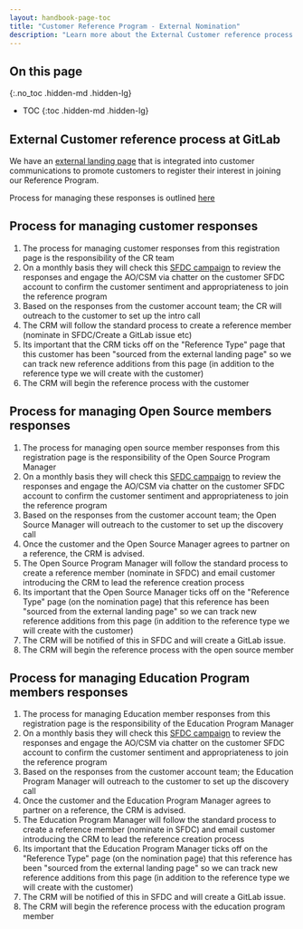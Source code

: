 ```yaml
---
layout: handbook-page-toc
title: "Customer Reference Program - External Nomination"
description: "Learn more about the External Customer reference process at GitLab"
---
```


## On this page
{:.no_toc .hidden-md .hidden-lg}

- TOC
{:toc .hidden-md .hidden-lg}

## External Customer reference process at GitLab
We have an [external landing page](https://page.gitlab.com/reference.html) that is integrated into customer communications to promote customers to register their interest in joining our Reference Program. 

Process for managing these responses is outlined [here](https://docs.google.com/presentation/d/1iK34NOTLi_Nyq3wyOZQwhPj_D7gU7zRyr2GCCmWMksM/edit#slide=id.gd5ed1e508c_0_0)


## Process for managing customer responses 
1. The process for managing customer responses from this registration page is the responsibility of the CR team
2. On a monthly basis they will check this [SFDC campaign](https://gitlab.my.salesforce.com/7014M000001dnRW) to review the responses and engage the AO/CSM via chatter on the customer SFDC account to confirm the customer sentiment and appropriateness to join the reference program
4. Based on the responses from the customer account team; the CR will outreach to the customer to set up the intro call
5. The CRM will follow the standard process to create a reference member (nominate in SFDC/Create a GitLab issue etc)
5. Its important that the CRM ticks off on the "Reference Type" page that this customer has been "sourced from the external landing page" so we can track new reference additions from this page (in addition to the reference type we will create with the customer)
6. The CRM will begin the reference process with the customer 


## Process for managing Open Source members responses
1. The process for managing open source member responses from this registration page is the responsibility of the Open Source Program Manager
2. On a monthly basis they will check this [SFDC campaign](https://gitlab.my.salesforce.com/7014M000001dr7X) to review the responses and engage the AO/CSM via chatter on the customer SFDC account to confirm the customer sentiment and appropriateness to join the reference program
4. Based on the responses from the customer account team; the Open Source Manager will outreach to the customer to set up the discovery call
5. Once the customer and the Open Source Manager agrees to partner on a reference, the CRM is advised.
5. The Open Source Program Manager will follow the standard process to create a reference member (nominate in SFDC) and email customer introducing the CRM to lead the reference creation process
5. Its important that the Open Source Manager ticks off on the "Reference Type" page (on the nomination page) that this reference has been "sourced from the external landing page" so we can track new reference additions from this page (in addition to the reference type we will create with the customer)
6. The CRM will be notified of this in SFDC and will create a GitLab issue.
7. The CRM will begin the reference process with the open source member





## Process for managing Education Program members responses 
1. The process for managing Education member responses from this registration page is the responsibility of the Education Program Manager
2. On a monthly basis they will check this [SFDC campaign](https://gitlab.my.salesforce.com/7014M000001dr7N) to review the responses and engage the AO/CSM via chatter on the customer SFDC account to confirm the customer sentiment and appropriateness to join the reference program
4. Based on the responses from the customer account team; the Education Program Manager will outreach to the customer to set up the discovery call
5. Once the customer and the Education Program Manager agrees to partner on a reference, the CRM is advised.
5. The Education Program Manager will follow the standard process to create a reference member (nominate in SFDC) and email customer introducing the CRM to lead the reference creation process
5. Its important that the Education Program Manager ticks off on the "Reference Type" page (on the nomination page) that this reference has been "sourced from the external landing page" so we can track new reference additions from this page (in addition to the reference type we will create with the customer)
6. The CRM will be notified of this in SFDC and will create a GitLab issue.
7. The CRM will begin the reference process with the education program member
